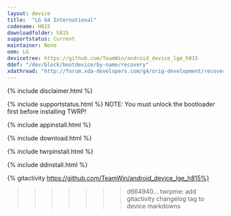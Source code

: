 ```yaml
---
layout: device
title:  "LG G4 International"
codename: H815
downloadfolder: h815
supportstatus: Current
maintainer: None
oem: LG
devicetree: https://github.com/TeamWin/android_device_lge_h815
ddof: "/dev/block/bootdevice/by-name/recovery"
xdathread: "http://forum.xda-developers.com/g4/orig-development/recovery-twrp-2-8-6-0-touch-recovery-t3125859"
---
```


{% include disclaimer.html %}

{% include supportstatus.html %}
NOTE: You must unlock the bootloader first before installing TWRP!

{% include appinstall.html %}

{% include download.html %}

{% include twrpinstall.html %}

{% include ddinstall.html %}

{% gitactivity  https://github.com/TeamWin/android_device_lge_h815%}
>>>>>>> d664940... twrpme: add gitactivity changelog tag to device markdowns
